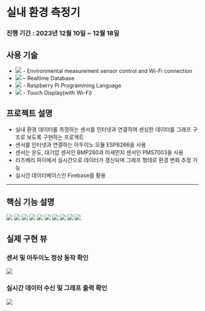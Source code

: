 # 실내 환경 측정기
### 진행 기간 : 2023년 12월 10일 ~ 12월 18일

## 사용 기술
+ <img src="https://img.shields.io/badge/Arduino-00979D?style=flat-square&logo=Arduino&logoColor=white"/> - 
Environmental measurement sensor control and Wi-Fi connection
+ <img src="https://img.shields.io/badge/Firebase-FFCA28?style=flat-square&logo=Firebase&logoColor=white"/> – Realtime Database
+ <img src ="https://img.shields.io/badge/Python-3776AB?style=flat-square&logo=Python&logoColor=white"/> - Raspberry Pi Programming Language
+ <img src="https://img.shields.io/badge/Raspberry Pi-A22846?style=flat-square&logo=Raspberry Pi&logoColor=white"/> - Touch Display(with Wi-Fi)

## 프로젝트 설명
+ 실내 환경 데이터를 측정하는 센서를 인터넷과 연결하여 센싱한 데이터를 그래프 구조로 보도록 구현하는 프로젝트
+ 센서를 인터넷과 연결하는 아두이노 모듈 ESP8266을 사용
+ 센서는 온도, 대기압 센서인 BMP280과 미세먼지 센서인 PMS7003을 사용
+ 라즈베리 파이에서 실시간으로 데이터가 갱신되며 그래프 형태로 환경 변화 추정 가능
+ 실시간 데이터베이스인 Firebase를 활용

---
## 핵심 기능 설명

<img src ="https://github.com/Mellowball/environmental-measuring-instrument/blob/main/readme_img/0.png"/>
<img src ="https://github.com/Mellowball/environmental-measuring-instrument/blob/main/readme_img/1.png"/>
<img src ="https://github.com/Mellowball/environmental-measuring-instrument/blob/main/readme_img/2-1.png"/>
<img src ="https://github.com/Mellowball/environmental-measuring-instrument/blob/main/readme_img/2-2.png"/>
<img src ="https://github.com/Mellowball/environmental-measuring-instrument/blob/main/readme_img/2-3.png"/>
<img src ="https://github.com/Mellowball/environmental-measuring-instrument/blob/main/readme_img/2-4.png"/>
<img src ="https://github.com/Mellowball/environmental-measuring-instrument/blob/main/readme_img/2-5.png"/>
<img src ="https://github.com/Mellowball/environmental-measuring-instrument/blob/main/readme_img/3.png"/>
<img src ="https://github.com/Mellowball/environmental-measuring-instrument/blob/main/readme_img/4-1.png"/>
<img src ="https://github.com/Mellowball/environmental-measuring-instrument/blob/main/readme_img/4-2.png"/>

## 실제 구현 뷰

### 센서 및 아두이노 정상 동작 확인
<img src ="https://github.com/Mellowball/environmental-measuring-instrument/blob/main/readme_img/arduino.gif"/>

### 실시간 데이터 수신 및 그래프 출력 확인
<img src ="https://github.com/Mellowball/environmental-measuring-instrument/blob/main/readme_img/raspi.gif"/>  
